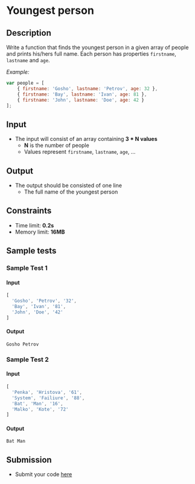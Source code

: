 # Youngest person

## Description
Write a function that finds the youngest person in a given array of people and prints his/hers full name.
Each person has properties `firstname`, `lastname` and `age`.

_Example:_

```js
var people = [
    { firstname: 'Gosho', lastname: 'Petrov', age: 32 },
    { firstname: 'Bay', lastname: 'Ivan', age: 81 },
    { firstname: 'John', lastname: 'Doe', age: 42 }
];
```

## Input
- The input will consist of an array containing **3 \* N values**
  - **N** is the number of people
  - Values represent `firstname`, `lastname`, `age`, ...

## Output
- The output should be consisted of one line
  - The full name of the youngest person

## Constraints
- Time limit: **0.2s**
- Memory limit: **16MB**

## Sample tests

### Sample Test 1

#### Input
```js
[
  'Gosho', 'Petrov', '32',
  'Bay', 'Ivan', '81',
  'John', 'Doe', '42'
]
```

#### Output
```
Gosho Petrov
```

### Sample Test 2

#### Input
```js
[
  'Penka', 'Hristova', '61',
  'System', 'Failiure', '88',
  'Bat', 'Man', '16',
  'Malko', 'Kote', '72'
]
```

#### Output
```
Bat Man
```

## Submission
- Submit your code [here](http://bgcoder.com/Contests/Compete/Index/362#2)
